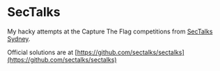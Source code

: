 # SecTalks

My hacky attempts at the Capture The Flag competitions from [SecTalks Sydney](https://www.meetup.com/SecTalks/).

Official solutions are at [https://github.com/sectalks/sectalks](https://github.com/sectalks/sectalks)
